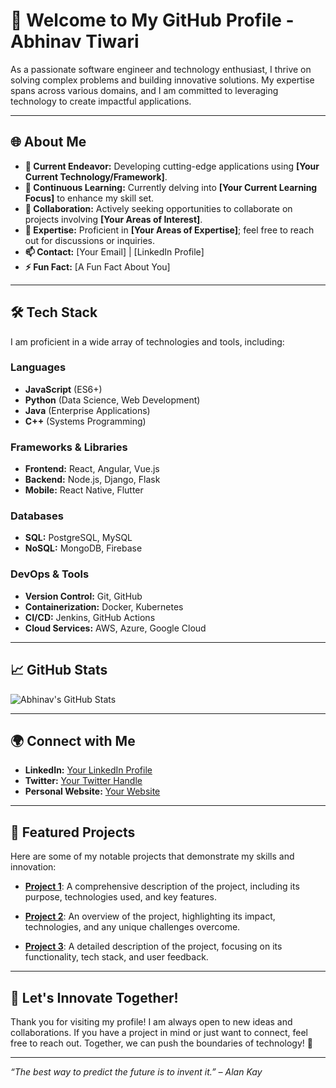 # 👋 Welcome to My GitHub Profile - **Abhinav Tiwari**

As a passionate software engineer and technology enthusiast, I thrive on solving complex problems and building innovative solutions. My expertise spans across various domains, and I am committed to leveraging technology to create impactful applications.

---

## 🌐 About Me

- **🔭 Current Endeavor:** Developing cutting-edge applications using **[Your Current Technology/Framework]**.
- **🌱 Continuous Learning:** Currently delving into **[Your Current Learning Focus]** to enhance my skill set.
- **🤝 Collaboration:** Actively seeking opportunities to collaborate on projects involving **[Your Areas of Interest]**.
- **💬 Expertise:** Proficient in **[Your Areas of Expertise]**; feel free to reach out for discussions or inquiries.
- **📫 Contact:** [Your Email] | [LinkedIn Profile]
- **⚡ Fun Fact:** [A Fun Fact About You]

---

## 🛠️ Tech Stack

I am proficient in a wide array of technologies and tools, including:

### **Languages**
- **JavaScript** (ES6+)
- **Python** (Data Science, Web Development)
- **Java** (Enterprise Applications)
- **C++** (Systems Programming)

### **Frameworks & Libraries**
- **Frontend:** React, Angular, Vue.js
- **Backend:** Node.js, Django, Flask
- **Mobile:** React Native, Flutter

### **Databases**
- **SQL:** PostgreSQL, MySQL
- **NoSQL:** MongoDB, Firebase

### **DevOps & Tools**
- **Version Control:** Git, GitHub
- **Containerization:** Docker, Kubernetes
- **CI/CD:** Jenkins, GitHub Actions
- **Cloud Services:** AWS, Azure, Google Cloud

---

## 📈 GitHub Stats

![Abhinav's GitHub Stats](https://github-readme-stats.vercel.app/api?username=iabhinavtiwari247&show_icons=true&theme=radical&count_private=true)

---

## 🌍 Connect with Me

- **LinkedIn:** [Your LinkedIn Profile](https://www.linkedin.com/in/your-linkedin-profile)
- **Twitter:** [Your Twitter Handle](https://twitter.com/your-twitter-handle)
- **Personal Website:** [Your Website](https://yourwebsite.com)

---

## 📂 Featured Projects

Here are some of my notable projects that demonstrate my skills and innovation:

- **[Project 1](https://github.com/yourusername/project1)**: A comprehensive description of the project, including its purpose, technologies used, and key features.
  
- **[Project 2](https://github.com/yourusername/project2)**: An overview of the project, highlighting its impact, technologies, and any unique challenges overcome.
  
- **[Project 3](https://github.com/yourusername/project3)**: A detailed description of the project, focusing on its functionality, tech stack, and user feedback.

---

## 🚀 Let's Innovate Together!

Thank you for visiting my profile! I am always open to new ideas and collaborations. If you have a project in mind or just want to connect, feel free to reach out. Together, we can push the boundaries of technology! 🌟

---

*“The best way to predict the future is to invent it.” – Alan Kay*
